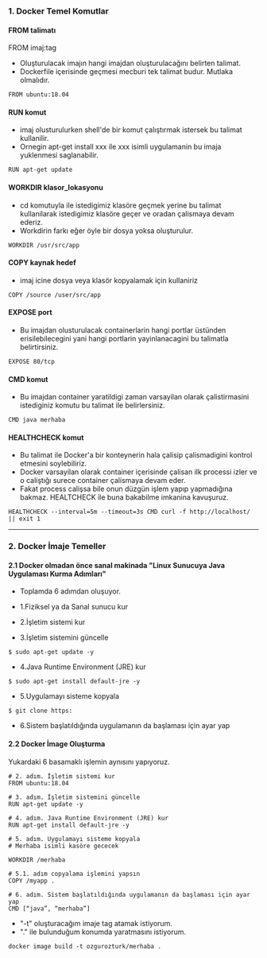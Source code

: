 ### 1. Docker Temel Komutlar

#### FROM talimatı  
FROM imaj:tag
- Oluşturulacak imajın hangi imajdan oluşturulacağını belirten talimat. 
- Dockerfile içerisinde geçmesi mecburi tek talimat budur. Mutlaka olmalıdır. 

```
FROM ubuntu:18.04
```
#### RUN komut
- imaj olusturulurken shell'de bir komut çalıştırmak istersek bu talimat kullanilir. 
- Ornegin apt-get install xxx ile xxx isimli uygulamanin bu imaja yuklenmesi saglanabilir.

```
RUN apt-get update
```
#### WORKDIR klasor_lokasyonu
- cd komutuyla ile istedigimiz klasöre geçmek yerine bu talimat kullanilarak istedigimiz klasöre geçer ve oradan çalismaya devam ederiz. 
- Workdirin farkı eğer öyle bir dosya yoksa oluşturulur.

```
WORKDIR /usr/src/app
```

#### COPY kaynak hedef
- imaj icine dosya veya klasör kopyalamak için kullaniriz

```
COPY /source /user/src/app
```

#### EXPOSE port
- Bu imajdan olusturulacak containerlarin hangi portlar üstünden erisilebilecegini yani hangi portlarin yayinlanacagini bu talimatla belirtirsiniz.

```
EXPOSE 80/tcp
```

#### CMD komut
- Bu imajdan container yaratildigi zaman varsayilan olarak çalistirmasini istediginiz komutu bu talimat ile belirlersiniz.

```
CMD java merhaba
```
#### HEALTHCHECK komut
- Bu talimat ile Docker'a bir konteynerin hala çalisip çalismadigini kontrol etmesini soylebiliriz. 
- Docker varsayilan olarak container içerisinde çalisan ilk processi izler ve o caliştığı surece container çalismaya devam eder. 
- Fakat process calişsa bile onun düzgün işlem yapıp yapmadığına bakmaz. HEALTCHECK ile buna bakabilme imkanina kavuşuruz.

```
HEALTHCHECK --interval=5m --timeout=3s CMD curl -f http://localhost/ || exit 1 
```

-----------------------------------------------------------------------------------------------------------------------------------------------------------------------


### 2. Docker İmaje Temeller

#### 2.1 Docker olmadan önce sanal makinada "Linux Sunucuya Java Uygulaması Kurma Adımları"

- Toplamda 6 adımdan oluşuyor.

- 1.Fiziksel ya da Sanal sunucu kur 

- 2.İşletim sistemi kur

- 3.İşletim sistemini güncelle
```
$ sudo apt-get update -y
```

- 4.Java Runtime Environment (JRE) kur
```
$ sudo apt-get install default-jre -y
```

- 5.Uygulamayı sisteme kopyala
```
$ git clone https:
```

- 6.Sistem başlatıldığında uygulamanın da başlaması için ayar yap



#### 2.2 Docker İmage Oluşturma

Yukardaki 6 basamaklı işlemin aynısını yapıyoruz.

```
# 2. adım. İşletim sistemi kur
FROM ubuntu:18.04   

# 3. adım. İşletim sistemini güncelle
RUN apt-get update -y

# 4. adım. Java Runtime Environment (JRE) kur
RUN apt-get install default-jre -y

# 5. adım. Uygulamayı sisteme kopyala
# Merhaba isimli kasöre gececek

WORKDIR /merhaba

# 5.1. adım copyalama işlemini yapsın
COPY /myapp .

# 6. adım. Sistem başlatıldığında uygulamanın da başlaması için ayar yap
CMD [“java”, “merhaba”]

```

- "-t" oluşturacağım imaje tag atamak istiyorum.
- "." ile bulunduğum konumda yaratmasını istiyorum.

```
docker image build -t ozgurozturk/merhaba .
```
















